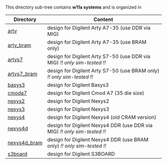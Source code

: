 This directory sub-tree contains **w11a systems** 
and is organized in

| Directory | Content |
| --------- | ------- |
| [arty](arty)           | design for Digilent Arty A7-35 (use DDR via MIG) |
| [arty_bram](arty_bram) | design for Digilent Arty A7-35 (use BRAM only) |
| [artys7](artys7)       | design for Digilent Arty S7-50 (use DDR via MIG) _!! only sim-tested !!_ |
| [artys7_bram](artys7_bram) | design for Digilent Arty S7-50 (use BRAM only)  _!! only sim-tested !!_|
| [basys3](basys3)       | design for Digilent Basys3 |
| [cmoda7](cmoda7)       | design for Digilent Cmod A7 (35 die size) |
| [nexys2](nexys2)       | design for Digilent Nexys2 |
| [nexys3](nexys3)       | design for Digilent Nexys3 |
| [nexys4](nexys4)       | design for Digilent Nexys4 (old CRAM version) |
| [nexys4d](nexys4d)     | design for Digilent Nexys4 DDR (use DDR via MIG)  _!! only sim-tested !!_ |
| [nexys4d_bram](nexys4d_bram) | design for Digilent Nexys4 DDR (use BRAM only)  _!! only sim-tested !!_ |
| [s3board](s3board)     | design for Digilent S3BOARD |

